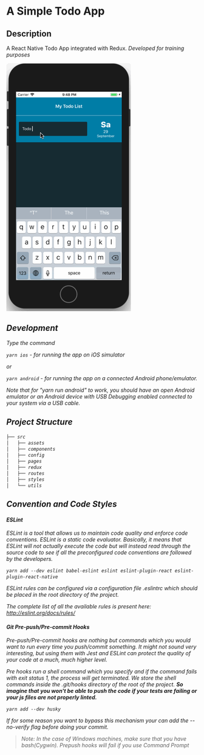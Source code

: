 # A Simple Todo App

## Description

A React Native Todo App integrated with Redux. <i>Developed for training purposes<i>

![TodoApp](screenshot/react-native-todo-app.gif)


## Development

Type the command

```yarn ios``` - for running the app on iOS simulator

or

```yarn android``` - for running the app on a connected Android phone/emulator.

Note that for "yarn run android" to work, you should have an open Android emulator or an Android device with USB Debugging enabled connected to your system via a USB cable.

## Project Structure

```
├── src
│   ├── assets
│   ├── components
│   ├── config
│   ├── pages
│   ├── redux
│   ├── routes
│   ├── styles
│   └── utils
```

## Convention and Code Styles

#### ESLint

ESLint is a tool that allows us to maintain code quality and enforce code conventions. ESLint is a static code evaluator. Basically, it means that ESLint will not actually execute the code but will instead read through the source code to see if all the preconfigured code conventions are followed by the developers.

```
yarn add --dev eslint babel-eslint eslint eslint-plugin-react eslint-plugin-react-native
```

ESLint rules can be configured via a configuration file .eslintrc which should be placed in the root directory of the project.

The complete list of all the available rules is present here: http://eslint.org/docs/rules/


#### Git Pre-push/Pre-commit Hooks

Pre-push/Pre-commit hooks are nothing but commands which you would want to run every time you push/commit something. It might not sound very interesting, but using them with Jest and ESLint can protect the quality of your code at a much, much higher level.

Pre hooks run a shell command which you specify and if the command fails with exit status 1, the process will get terminated. We store the shell commands inside the .git/hooks directory of the root of the project. <b>So imagine that you won't be able to push the code if your tests are failing or your js files are not properly linted.</b>

```
yarn add --dev husky
```

If for some reason you want to bypass this mechanism your can add the --no-verify flag before doing your commit.

> Note: In the case of Windows machines, make sure that you have bash(Cygwin). Prepush hooks will fail if you use Command Prompt